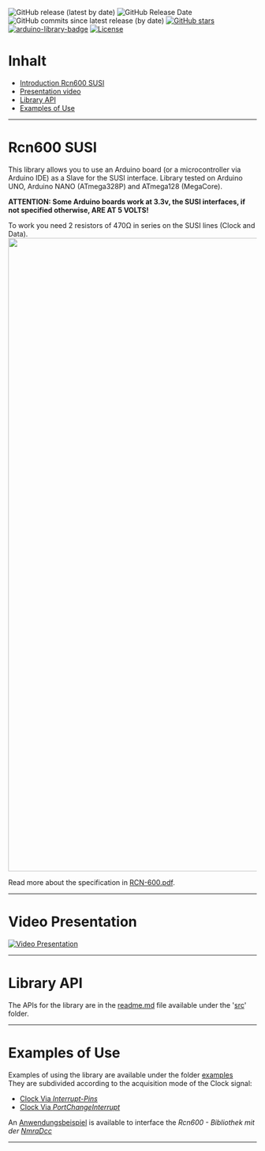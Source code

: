![GitHub release (latest by date)](https://img.shields.io/github/v/release/TheFidax/Rcn600)
![GitHub Release Date](https://img.shields.io/github/release-date/TheFidax/Rcn600?color=blue&label=last%20release)<br/>
![GitHub commits since latest release (by date)](https://img.shields.io/github/commits-since/TheFidax/Rcn600/latest?color=orange)
[![GitHub stars](https://img.shields.io/github/stars/TheFidax/Rcn600)](https://github.com/TheFidax/Rcn600/stargazers)<br/>
[![arduino-library-badge](https://www.ardu-badge.com/badge/Rcn600.svg)](https://www.ardu-badge.com/Rcn600)
[![License](https://img.shields.io/github/license/TheFidax/Rcn600)](#)

# Inhalt
* [Introduction Rcn600 SUSI](#Rcn600-SUSI)
* [Presentation video](#Video-Presentazione)
* [Library API](#API-Libreria)
* [Examples of Use](#Esempi-di-Utilizzo)

------------

# Rcn600 SUSI
This library allows you to use an Arduino board (or a microcontroller via Arduino IDE) as a Slave for the SUSI interface.
Library tested on Arduino UNO, Arduino NANO (ATmega328P) and ATmega128 (MegaCore).</br>

**ATTENTION: Some Arduino boards work at 3.3v, the SUSI interfaces, if not specified otherwise, ARE AT 5 VOLTS!** 

To work you need 2 resistors of 470Ω in series on the SUSI lines (Clock and Data).<br/>
<img src="https://github.com/TheFidax/Rcn600/blob/master/wiring.png" width="1280">

Read more about the specification in [RCN-600.pdf](https://github.com/TheFidax/Rcn600/blob/master/RCN-600.pdf).

------------

# Video Presentation
[![Video Presentation](https://img.youtube.com/vi/VzgkDouOvCY/0.jpg)](http://www.youtube.com/watch?v=VzgkDouOvCY)

------------

# Library API
The APIs for the library are in the [readme.md](https://github.com/TheFidax/Rcn600/blob/master/src/readme.md) file available under the '[src](https://github.com/TheFidax/Rcn600/tree/master/src)' folder.</br>

------------

# Examples of Use
Examples of using the library are available under the folder [examples](https://github.com/TheFidax/Rcn600/tree/master/examples) </br>
They are subdivided according to the acquisition mode of the Clock signal:</br>
- [Clock Via *Interrupt-Pins*](https://github.com/TheFidax/Rcn600/tree/master/examples/Slave_Interrupt)
- [Clock Via *PortChangeInterrupt*](https://github.com/TheFidax/Rcn600/tree/master/examples/Slave_PortChangeInterrupt)

An [Anwendungsbeispiel](https://github.com/TheFidax/Rcn600/tree/master/examples/Slave_Rcn600_to_NmraDcc) is available to interface the *Rcn600 - Bibliothek mit der [NmraDcc](https://github.com/mrrwa/NmraDcc)* </br>

------------
